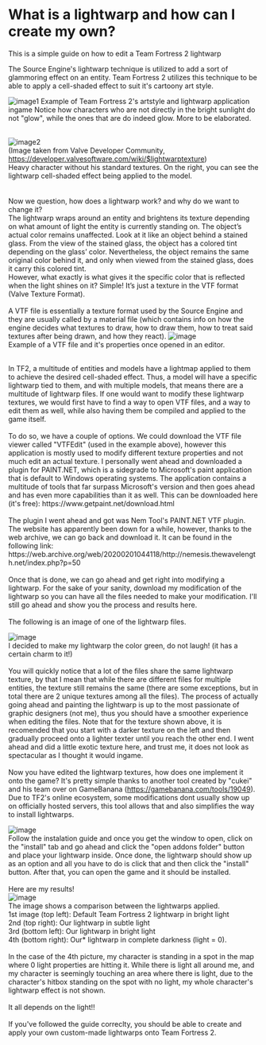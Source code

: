 # What is a lightwarp and how can I create my own?
This is a simple guide on how to edit a Team Fortress 2 lightwarp


The Source Engine's lightwarp technique is utilized to add a sort of glammoring effect on an entity. Team Fortress 2 utilizes this technique to be able to apply a cell-shaded effect to suit it's cartoony art style.  

![image1](https://github.com/user-attachments/assets/67dfa86e-6cdf-45af-943f-dd4791d6c165)
Example of Team Fortress 2's artstyle and lightwarp application ingame
Notice how characters who are not directly in the bright sunlight do not "glow", while the ones that are do indeed glow. More to be elaborated.
 <br>
 <br> 

![image2](https://github.com/user-attachments/assets/0b2cbcd8-67cd-45ed-a657-4014a0e89af0)
 <br>
 (Image taken from Valve Developer Community, https://developer.valvesoftware.com/wiki/$lightwarptexture)
 <br>
Heavy character without his standard textures.
On the right, you can see the lightwarp cell-shaded effect being applied to the model.
<br>
<br>
<br>
Now we question, how does a lightwarp work? and why do we want to change it?
<br>
The lightwarp wraps around an entity and brightens its texture depending on what amount of light the entity is currently standing on.
The object’s actual color remains unaffected. Look at it like an object behind a stained glass. From the view of the stained glass, the object has a colored tint depending on the glass’ color. Nevertheless, the object remains the same original color behind it, and only when viewed from the stained glass, does it carry this colored tint.
<br>
However, what exactly is what gives it the specific color that is reflected when the light shines on it? Simple! It’s just a texture in the VTF format (Valve Texture Format).
<br>
<br>
A VTF file is essentially a texture format used by the Source Engine and they are usually called by a material file (which contains info on how the engine decides what textures to draw, how to draw them, how to treat said textures after being drawn, and how they react). 
![image](https://github.com/user-attachments/assets/c8917058-eef1-4f60-8e81-0068e809d51e)
<br>
Example of a VTF file and it's properties once opened in an editor.
<br>

<br>
In TF2, a multitude of entities and models have a lightmap applied to them to achieve the desired cell-shaded effect. Thus, a model will have a specific lightwarp tied to them, and with multiple models, that means there are a multitude of lightwarp files. If one would want to modify these lightwarp textures, we would first have to find a way to open VTF files, and a way to edit them as well, while also having them be compiled and applied to the game itself.
<br>
<br>
To do so, we have a couple of options. We could download the VTF file viewer called "VTFEdit" (used in the example above), however this application is mostly used to modify different texture properties and not much edit an actual texture. I personally went ahead and downloaded a plugin for PAINT.NET, which is a sidegrade to Microsoft's paint application that is default to Windows operating systems. The application contains a multitude of tools that far surpass Microsoft's version and then goes ahead and has even more capabilities than it as well. This can be downloaded here (it's free): https://www.getpaint.net/download.html
<br>
<br>
The plugin I went ahead and got was Nem Tool's PAINT.NET VTF plugin. The website has apparently been down for a while, however, thanks to the web archive, we can go back and download it. It can be found in the following link: https://web.archive.org/web/20200201044118/http://nemesis.thewavelength.net/index.php?p=50
<br>
<br>
Once that is done, we can go ahead and get right into modifying a lightwarp. For the sake of your sanity, download my modification of the lightwarp so you can have all the files needed to make your modification. I'll still go ahead and show you the process and results here.
<br>
<br>
The following is an image of one of the lightwarp files. 
<br>

![image](https://github.com/user-attachments/assets/c96c30d4-e822-49a8-a21a-0a4c4d219d5b)
<br>
I decided to make my lightwarp the color green, do not laugh! (it has a certain charm to it!)
<br>
<br>
You will quickly notice that a lot of the files share the same lightwarp texture, by that I mean that while there are different files for multiple entities, the texture still remains the same (there are some exceptions, but in total there are 2 unique textures among all the files). The process of actually going ahead and painting the lightwarp is up to the most passionate of graphic designers (not me), thus you should have a smoother experience when editing the files. Note that for the texture shown above, it is recomended that you start with a darker texture on the left and then gradually proceed onto a lighter texter until you reach the other end. I went ahead and did a little exotic texture here, and trust me, it does not look as spectacular as I thought it would ingame.
<br>
<br>
Now you have edited the lightwarp textures, how does one implement it onto the game? It's pretty simple thanks to another tool created by "cukei" and his team over on GameBanana (https://gamebanana.com/tools/19049). Due to TF2's online ecosystem, some modifications dont usually show up on officially hosted servers, this tool allows that and also simplifies the way to install lightwarps.

![image](https://github.com/user-attachments/assets/d79b0a4a-a1aa-41a2-bd67-44f7e876a830)
<br>
Follow the instalation guide and once you get the window to open, click on the "install" tab and go ahead and click the "open addons folder" button and place your lightwarp inside. Once done, the lightwarp should show up as an option and all you have to do is click that and then click the "install" button. After that, you can open the game and it should be installed.
<br>
<br>
Here are my results!
<br>
![image](https://github.com/user-attachments/assets/2677988d-a603-424d-a87b-9a98fd8e1980)
<br>
The image shows a comparison between the lightwarps applied. 
<br>
1st image (top left): Default Team Fortress 2 lightwarp in bright light <br>
2nd (top right): Our lightwarp in subtle light <br>
3rd (bottom left): Our lightwarp in bright light <br>
4th (bottom right): Our* lightwarp in complete darkness (light = 0). <br>
<br>
In the case of the 4th picture, my character is standing in a spot in the map where 0 light properties are hitting it. While there is light all around me, and my character is seemingly touching an area where there is light, due to the character's hitbox standing on the spot with no light, my whole character's lightwarp effect is not shown. 
<br>
<br>
It all depends on the light!!
<br>
<br>
If you've followed the guide correclty, you should be able to create and apply your own custom-made lightwarps onto Team Fortress 2.
